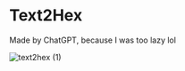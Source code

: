 # Text2Hex
Made by ChatGPT, because I was too lazy lol

![text2hex (1)](https://github.com/user-attachments/assets/ff549025-aba9-4ec8-bce9-9b6f08fbab83)
